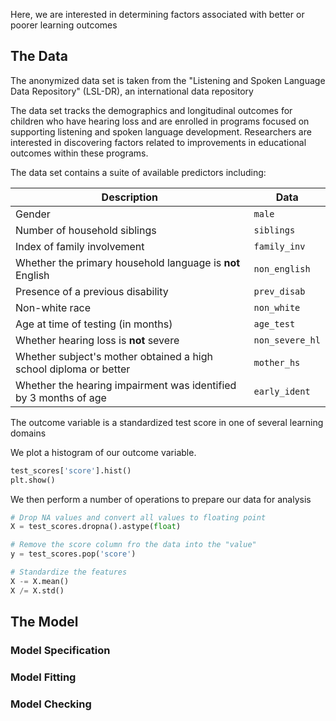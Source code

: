 Here, we are interested in determining factors associated with better or poorer learning outcomes

## The Data

The anonymized data set is taken from the "Listening and Spoken Language Data Repository"
 (LSL-DR), an international data repository

The data set tracks the demographics and longitudinal outcomes for children who have hearing loss and are enrolled in programs focused on supporting listening and spoken language development. Researchers are interested in discovering factors related to improvements in educational outcomes within these programs.

The data set contains a suite of available predictors including:

| Description                                                       | Data            |
| ----------------------------------------------------------------- | --------------- |
| Gender                                                            | `male`          |
| Number of household siblings                                      | `siblings`      |
| Index of family involvement                                       | `family_inv`    |
| Whether the primary household language is **not** English         | `non_english`   |
| Presence of a previous disability                                 | `prev_disab`    |
| Non-white race                                                    | `non_white`     |
| Age at time of testing (in months)                                | `age_test`      |
| Whether hearing loss is **not** severe                            | `non_severe_hl` |
| Whether subject's mother obtained a high school diploma or better | `mother_hs`     |
| Whether the hearing impairment was identified by 3 months of age  | `early_ident`   |
The outcome variable is a standardized test score in one of several learning domains

We plot a histogram of our outcome variable.
```python
test_scores['score'].hist()
plt.show()
```

We then perform a number of operations to prepare our data for analysis
```python
# Drop NA values and convert all values to floating point
X = test_scores.dropna().astype(float)

# Remove the score column fro the data into the "value"
y = test_scores.pop('score')

# Standardize the features
X -= X.mean()
X /= X.std()
```
## The Model

### Model Specification
### Model Fitting
### Model Checking